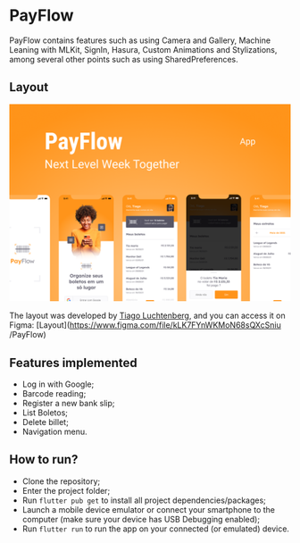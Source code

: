 # PayFlow

PayFlow contains features such as using Camera and Gallery, Machine Leaning with MLKit, SignIn, Hasura, Custom Animations and Stylizations, among several other points such as using SharedPreferences.

## Layout

<img src=".github/layout.png" alt="Layout App PayFlow">
<br>

The layout was developed by [Tiago Luchtenberg](https://www.instagram.com/tiagoluchtenberg/), and you can access it on Figma: [Layout](https://www.figma.com/file/kLK7FYnWKMoN68sQXcSniu /PayFlow)

## Features implemented

- Log in with Google;
- Barcode reading;
- Register a new bank slip;
- List Boletos;
- Delete billet;
- Navigation menu.

## How to run?

- Clone the repository;
- Enter the project folder;
- Run `flutter pub get` to install all project dependencies/packages;
- Launch a mobile device emulator or connect your smartphone to the computer (make sure your device has USB Debugging enabled);
- Run `flutter run` to run the app on your connected (or emulated) device.
